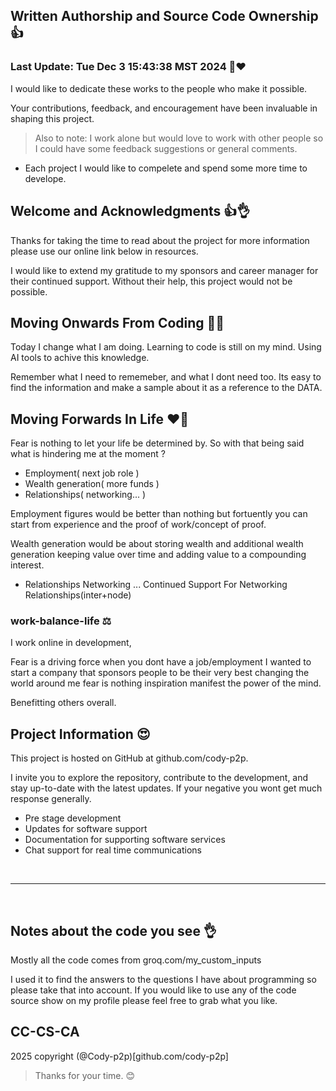 ## Written Authorship and Source Code Ownership 👍
### Last Update: Tue Dec  3 15:43:38 MST 2024 🙌❤️

I would like to dedicate these works to the people who make it possible. 

Your contributions, feedback, and encouragement have been invaluable in shaping this project. 

> Also to note: I work alone but would love to work with other people so I could have some feedback suggestions or general comments.

- Each project I would like to compelete and spend some more time to develope.

## Welcome and Acknowledgments 👍👌

Thanks for taking the time to read about the project for more information please use our online
link below in resources.

I would like to extend my gratitude to my sponsors and career manager for their continued support. 
Without their help, this project would not be possible. 

## Moving Onwards From Coding 🧑‍💻

Today I change what I am doing.
Learning to code is still on my mind.
Using AI tools to achive this knowledge.

Remember what I need to rememeber, and what I dont need too.
Its easy to find the information and make a sample about it
as a reference to the DATA.

## Moving Forwards In Life ❤️🙌

Fear is nothing to let your life be determined by.
So with that being said what is hindering me at the moment ?

- Employment( next job role )
- Wealth generation( more funds )
- Relationships( networking... )

Employment figures would be better than nothing
but fortuently you can start from experience 
and the proof of work/concept of proof.

Wealth generation would be about storing wealth
and additional wealth generation keeping value
over time and adding value to a compounding interest.

- Relationships Networking ... Continued Support For Networking Relationships(inter+node)


### work-balance-life ⚖️

I work online in development,

Fear is a driving force when you dont have a job/employment
I wanted to start a company that sponsors people to be their 
very best changing the world around me fear is nothing
inspiration manifest the power of the mind. 

Benefitting others overall.

## Project Information 😍

This project is hosted on GitHub at github.com/cody-p2p. 

I invite you to explore the repository, contribute to the 
development, and stay up-to-date with the latest updates.
If your negative you wont get much response generally.

- Pre stage development
- Updates for software support
- Documentation for supporting software services
- Chat support for real time communications

<br>
<hr>
<br>

## Notes about the code you see 👌

Mostly all the code comes from groq.com/my_custom_inputs

I used it to find the answers to the questions I have about programming
so please take that into account. If you would like to use any of the code
source show on my profile please feel free to grab what you like.

## CC-CS-CA

2025 copyright (@Cody-p2p)[github.com/cody-p2p]

> Thanks for your time. 😊

